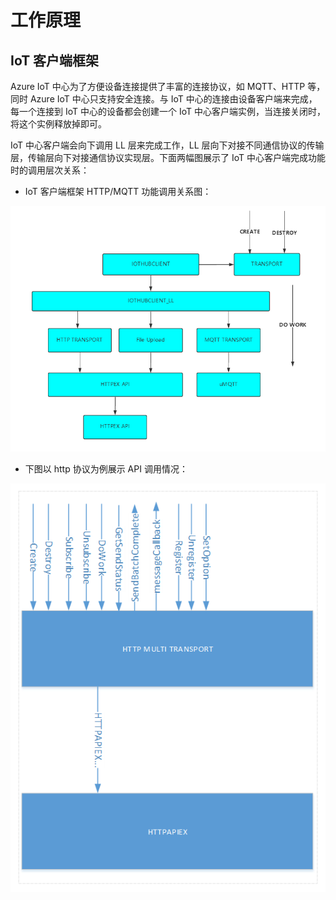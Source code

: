 # 工作原理

## IoT 客户端框架

Azure IoT 中心为了方便设备连接提供了丰富的连接协议，如 MQTT、HTTP 等，同时 Azure  IoT 中心只支持安全连接。与 IoT 中心的连接由设备客户端来完成，每一个连接到 IoT 中心的设备都会创建一个 IoT 中心客户端实例，当连接关闭时，将这个实例释放掉即可。

IoT 中心客户端会向下调用 LL 层来完成工作，LL 层向下对接不同通信协议的传输层，传输层向下对接通信协议实现层。下面两幅图展示了 IoT 中心客户端完成功能时的调用层次关系：

- IoT 客户端框架 HTTP/MQTT 功能调用关系图：

![1533197763626](figures/iot_client.png)

- 下图以 http 协议为例展示 API 调用情况：

![1533261258965](figures/http_api_invoke.png)

